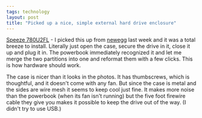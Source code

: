 ```yaml
---
tags: technology
layout: post
title: "Picked up a nice, simple external hard drive enclosure"
---
```




<a href="http://www.speezeusa.com/780u2fl.asp">Speeze 780U2FL</a> - I picked this up from <a href="http://www.newegg.com/app/viewProductDesc.asp?description=17-145-745&depa=0">newegg</a> last week and it was a total breeze to install. Literally just open the case, secure the drive in it, close it up and plug it in. The powerbook immediately recognized it and let me merge the two partitions into one and reformat them with a few clicks. This is how hardware should work.

<p>The case is nicer than it looks in the photos. It has thumbscrews, which is thoughtful, and it doesn't come with any fan. But since the case is metal and the sides are wire mesh it seems to keep cool just fine. It makes more noise than the powerbook (when its fan isn't running) but the five foot firewire cable they give you makes it possible to keep the drive out of the way. (I didn't try to use USB.)</p>


